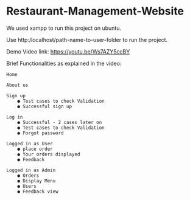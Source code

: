 # Restaurant-Management-Website

We used xampp to run this project on ubuntu.

Use http:/localhost/path-name-to-user-folder to run the project.

Demo Video link: https://youtu.be/Ws7AZY5ccBY

Brief Functionalities as explained in the video:

	Home
	
	About us
	
	Sign up
		● Test cases to check Validation
		● Successful sign up
		
	Log in
		● Successful - 2 cases later on
		● Test cases to check Validation
		● Forgot password
      
	Logged in as User
		● place order
		● Your orders displayed
		● Feedback

	Logged in as Admin
		● Orders
		● Display Menu
		● Users
		● Feedback view
